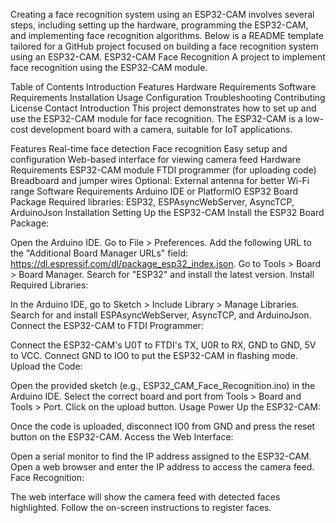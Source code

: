 Creating a face recognition system using an ESP32-CAM involves several steps, including setting up the hardware, programming the ESP32-CAM, and implementing face recognition algorithms. Below is a README template tailored for a GitHub project focused on building a face recognition system using an ESP32-CAM.
ESP32-CAM Face Recognition
A project to implement face recognition using the ESP32-CAM module.

Table of Contents
Introduction
Features
Hardware Requirements
Software Requirements
Installation
Usage
Configuration
Troubleshooting
Contributing
License
Contact
Introduction
This project demonstrates how to set up and use the ESP32-CAM module for face recognition. The ESP32-CAM is a low-cost development board with a camera, suitable for IoT applications.

Features
Real-time face detection
Face recognition
Easy setup and configuration
Web-based interface for viewing camera feed
Hardware Requirements
ESP32-CAM module
FTDI programmer (for uploading code)
Breadboard and jumper wires
Optional: External antenna for better Wi-Fi range
Software Requirements
Arduino IDE or PlatformIO
ESP32 Board Package
Required libraries: ESP32, ESPAsyncWebServer, AsyncTCP, ArduinoJson
Installation
Setting Up the ESP32-CAM
Install the ESP32 Board Package:

Open the Arduino IDE.
Go to File > Preferences.
Add the following URL to the "Additional Board Manager URLs" field: https://dl.espressif.com/dl/package_esp32_index.json.
Go to Tools > Board > Board Manager.
Search for "ESP32" and install the latest version.
Install Required Libraries:

In the Arduino IDE, go to Sketch > Include Library > Manage Libraries.
Search for and install ESPAsyncWebServer, AsyncTCP, and ArduinoJson.
Connect the ESP32-CAM to FTDI Programmer:

Connect the ESP32-CAM's U0T to FTDI's TX, U0R to RX, GND to GND, 5V to VCC.
Connect GND to IO0 to put the ESP32-CAM in flashing mode.
Upload the Code:

Open the provided sketch (e.g., ESP32_CAM_Face_Recognition.ino) in the Arduino IDE.
Select the correct board and port from Tools > Board and Tools > Port.
Click on the upload button.
Usage
Power Up the ESP32-CAM:

Once the code is uploaded, disconnect IO0 from GND and press the reset button on the ESP32-CAM.
Access the Web Interface:

Open a serial monitor to find the IP address assigned to the ESP32-CAM.
Open a web browser and enter the IP address to access the camera feed.
Face Recognition:

The web interface will show the camera feed with detected faces highlighted.
Follow the on-screen instructions to register faces.
